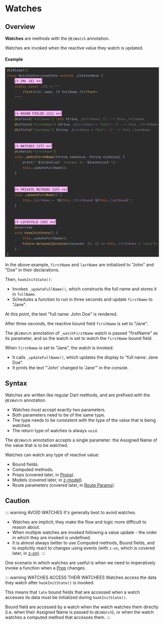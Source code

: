 
# Watches

## Overview
**Watches** are methods with the `@EzWatch` annotation.

Watches are invoked when the reactive value they watch is updated.

#### Example
![WatchesOverview](./assets/WatchesOverview.png)

In the above example, `firstName` and `lastName` are initialized to "John" and "Doe" in their declarations.

Then, `hookInitState()`:
 * Invokes `_updateFullName()`, which constructs the full name and stores it in `fullName`.
 * Schedules a function to run in three seconds and update `firstName` to "Jane".

At this point, the text "full name: John Doe" is rendered.

After three seconds, the reactive bound field `firstName` is set to "Jane".

The `@EzWatch` annotation of `_watchFirstName` watch is passed "firstName" as its parameter, and so the watch is
set to watch the `firstName` bound field.

When `firstName` is set to "Jane", the watch is invoked:
 * It calls `_updateFullName()`, which updates the display to "full name: Jane Doe".
 * It prints the text "'John' changed to 'Jane'" in the console.


## Syntax
Watches are written like regular Dart methods, and are prefixed with the `@EzWatch` annotation.

 * Watches must accept exactly two parameters.
 * Both parameters need to be of the same type.
 * The type needs to be consistent with the type of the value that is being watched.
 * The return type of watches is always `void`.

The `@EzWatch` annotation accepts a single parameter: the Assigned Name of the value that is to be watched.

Watches can watch any type of reactive value:
 * Bound fields.
 * Computed methods.
 * Props (covered later, in [Props](/deep-dive/props/props)).
 * Models (covered later, in [z-model](/deep-dive/z-model/z-model)).
 * Route parameters (covered later, in [Route Params](/deep-dive/routing/routing)).


## Caution
::: warning AVOID WATCHES
It's generally best to avoid watches.

 * Watches are implicit; they make the flow and logic more difficult to reason about.
 * When multiple watches are invoked following a value update - the order in which they are invoked is undefined.
 * It is almost always better to use Computed methods, Bound fields, and to explicitly react to changes using events
   (with `z-on`, which is covered later, in [z-on]()).
:::

One scenario in which watches are useful is when we need to imperatively invoke a function when a
[Prop](/deep-dive/props/props) changes.

::: warning WATCHES ACCESS THEIR WATCHEES
Watches access the data they watch after `hookInitState()` is invoked.

This means that `late` bound fields that are accessed when a watch accesses its data must be initialized during
`hookInitState()`.

Bound field are accessed by a watch when the watch watches them directly (i.e. when their Assigned Name is passed to
`@EzWatch`), or when the watch watches a computed method that accesses them.
:::

